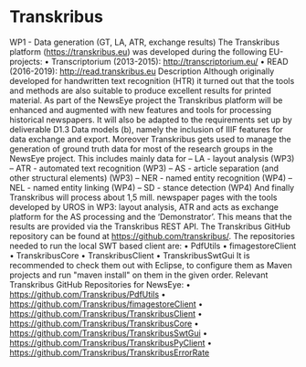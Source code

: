 # Transkribus
WP1 - Data generation (GT, LA, ATR, exchange results)
The Transkribus platform (https://transkribus.eu) was developed during the following EU-projects:
•	Transcriptorium (2013-2015): http://transcriptorium.eu/
•	READ (2016-2019): http://read.transkribus.eu
Description
Although originally developed for handwritten text recognition (HTR) it turned out that the tools and methods are also suitable to produce excellent results for printed material. As part of the NewsEye project the Transkribus platform will be enhanced and augmented with new features and tools for processing historical newspapers. It will also be adapted to the requirements set up by deliverable D1.3 Data models (b), namely the inclusion of IIIF features for data exchange and export.
Moreover Transkribus gets used to manage the generation of ground truth data for most of the research groups in the NewsEye project. This includes mainly data for
–	LA - layout analysis (WP3)
–	ATR - automated text recognition (WP3)
–	AS - article separation (and other structural elements) (WP3)
–	NER - named entity recognition (WP4)
–	NEL - named entity linking (WP4)
–	SD - stance detection (WP4)
And finally Transkribus will process about 1,5 mill. newspaper pages with the tools developed by UROS in WP3: layout analysis, ATR and acts as exchange platform for the AS processing and the ‘Demonstrator’. This means that the results are provided via the Transkribus REST API.
The Transkribus GitHub repository can be found at https://github.com/transkribus/.
The repositories needed to run the local SWT based client are:
•	PdfUtils
•	fimagestoreClient
•	TranskribusCore
•	TranskribusClient
•	TranskribusSwtGui
It is recommended to check them out with Eclipse, to configure them as Maven projects and run "maven install" on them in the given order.
Relevant Transkribus GitHub Repositories for NewsEye:
•	https://github.com/Transkribus/PdfUtils
•	https://github.com/Transkribus/fimagestoreClient
•	https://github.com/Transkribus/TranskribusClient
•	https://github.com/Transkribus/TranskribusCore
•	https://github.com/Transkribus/TranskribusSwtGui
•	https://github.com/Transkribus/TranskribusPyClient
•	https://github.com/Transkribus/TranskribusErrorRate
